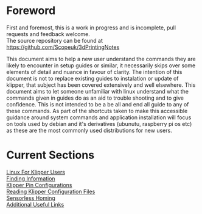 # Foreword
First and foremost, this is a work in progress and is incomplete, pull requests and feedback welcome.   
The source repository can be found at <https://github.com/Scopeuk/3dPrintingNotes>   
   
This document aims to help a new user understand the commands they are likely to encounter in setup guides or similar, it necessarily skips over some elements of detail and nuance in favour of clarity.
The intention of this document is not to replace existing guides to instalation or update of klipper, that subject has been covered extensively and well elsewhere.
This document aims to let someone unfamiliar with linux understand what the commands given in guides do as an aid to trouble shooting and to give confidence.
This is not intended to be a be all and end all guide to any of these commands.
As part of the shortcuts taken to make this accessible guidance around system commands and application installation will focus on tools used by debian and it's derivatives (ubunutu, raspberry pi os etc) as these are the most commonly used distributions for new users.

# Current Sections
[Linux For Klipper Users](linuxForKlipperUsers.md)   
[Finding Information](FindingInformation.md)   
[Klipper Pin Configurations](klipperPinConfigurations.md)   
[Reading Klipper Configuration Files](klipperConfigs.md)  
[Sensorless Homing](sensorlessHoming.md)   
[Additional Useful Links](UsefulLinks.md)   